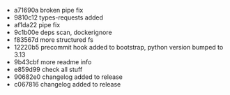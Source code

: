 - a71690a broken pipe fix
- 9810c12 types-requests added
- af1da22 pipe fix
- 9c1b00e deps scan, dockerignore
- f83567d more structured fs
- 12220b5 precommit hook added to bootstrap, python version bumped to 3.13
- 9b43cbf  more readme info
- e859d99 check all stuff
- 90682e0 changelog added to release
- c067816 changelog added to release